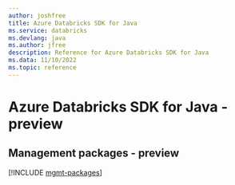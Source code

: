 ```yaml
---
author: joshfree
title: Azure Databricks SDK for Java
ms.service: databricks
ms.devlang: java
ms.author: jfree
description: Reference for Azure Databricks SDK for Java
ms.data: 11/10/2022
ms.topic: reference
---
```

# Azure Databricks SDK for Java - preview

## Management packages - preview
[!INCLUDE [mgmt-packages](databricks-mgmt-index.md)]